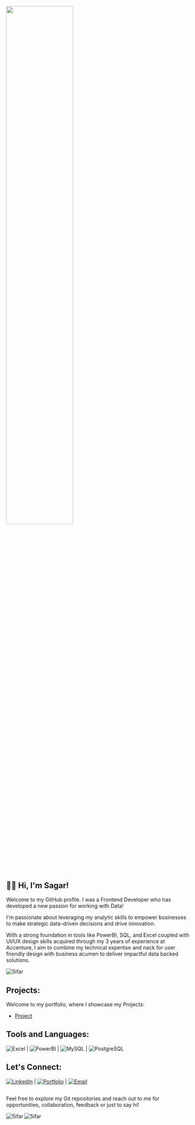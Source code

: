 ## <img src="https://storage.googleapis.com/gweb-cloudblog-publish/original_images/DataAnalytics.gif" width="60%" height="60%" align="center">

## 👋🏼 Hi, I'm Sagar!
Welcome to my GitHub profile. I was a Frontend Developer who has developed a new passion for working with Data!

I'm passionate about leveraging my analytic skills to empower businesses to make strategic data-driven decisions and drive innovation.

With a strong foundation in tools like PowerBI, SQL, and Excel coupled with UI/UX design skills acquired through my 3 years of experience at Accenture, I aim to combine my technical expertise and nack for user friendly design with business acumen to deliver impactful data backed solutions.

<p align="left"> <img src="https://komarev.com/ghpvc/?username=5ifar&label=Profile%20Views&color=blue&style=flat&base=300" alt="5ifar" /> </p>

## Projects:
Welcome to my portfolio, where I showcase my Projects:
- [Project](link)

## Tools and Languages:
![Excel](https://img.shields.io/badge/-Excel-217346?style=flat-square&logo=microsoft-excel&logoColor=white) | ![PowerBI](https://img.shields.io/badge/-PowerBI-F2C811?style=flat-square&logo=powerbi&logoColor=black) | ![MySQL](https://img.shields.io/badge/-MySQL-4479A1?style=flat-square&logo=mysql&logoColor=white) | ![PostgreSQL](https://img.shields.io/badge/-PostgreSQL-4479A1?style=flat-square&logo=PostgreSQL&logoColor=white)

## Let's Connect:
[![LinkedIn](https://img.shields.io/badge/-LinkedIn-0077B5?style=flat-square&logo=linkedin&logoColor=white)](https://www.linkedin.com/in/sagarmorework) | [![Portfolio](https://img.shields.io/badge/-Portfolio-333333?style=flat-square&logo=affine&logoColor=white)]() | [![Email](https://img.shields.io/badge/-Email-D14836?style=flat-square&logo=gmail&logoColor=white)](mailto:sagarmore.work@gmail.com)

##
Feel free to explore my Git repositories and reach out to me for opportunities, collaboration, feedback  or just to say hi!

<p><img align="left" src="https://github-readme-stats.vercel.app/api?username=5ifar&show_icons=true&locale=en" alt="5ifar" /></p>
<p><img align="left" src="https://github-readme-streak-stats.herokuapp.com/?user=5ifar&" alt="5ifar" /></p>
